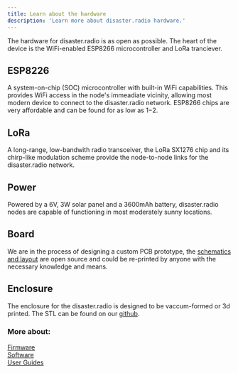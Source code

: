 ```yaml
---
title: Learn about the hardware
description: 'Learn more about disaster.radio hardware.'
---
```


The hardware for disaster.radio is as open as possible. The heart of the device is the WiFi-enabled ESP8266 microcontroller and LoRa tranciever.   
## ESP8226
A system-on-chip (SOC) microcontroller with built-in WiFi capabilities. This provides WiFi access in the node's immeadiate vicinity, allowing most modern device to connect to the disaster.radio network. ESP8266 chips are very affordable and can be found for as low as $1-$2.

## LoRa
A long-range, low-bandwith radio transceiver, the LoRa SX1276 chip and its chirp-like modulation scheme provide the node-to-node links for the disaster.radio network.

## Power
Powered by a 6V, 3W solar panel and a 3600mAh battery, disaster.radio nodes are capable of functioning in most moderately sunny locations.

## Board
We are in the process of designing a custom PCB prototype, the [schematics and layout](https://github.com/sudomesh/disaster-radio/tree/master/hardware) are open source and could be re-printed by anyone with the necessary knowledge and means.

## Enclosure
The enclosure for the disaster.radio is designed to be vaccum-formed or 3d printed. The STL can be found on our [github](https://github.com/sudomesh/disaster-radio/blob/master/enclosure/disaster_radio_enclosure.stl). 


### More about:  
[Firmware](/learn/firmware)  
[Software](/learn/software)   
[User Guides](/learn/user-guides)  
